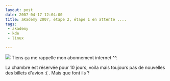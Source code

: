 ```yaml
---
layout: post
date: 2007-04-17 12:04:00
title: aKademy 2007, étape 2, étape 1 en attente ....
tags:
 - akademy
 - kde
 - linux

---
```


![](/images/60px-KDE_logo.svg.png) Tiens ça me rappelle mon abonnement internet ^^.  

La chambre est réservée pour 10 jours, voila mais toujours pas de nouvelles des billets d'avion :( . Mais que font ils ?
